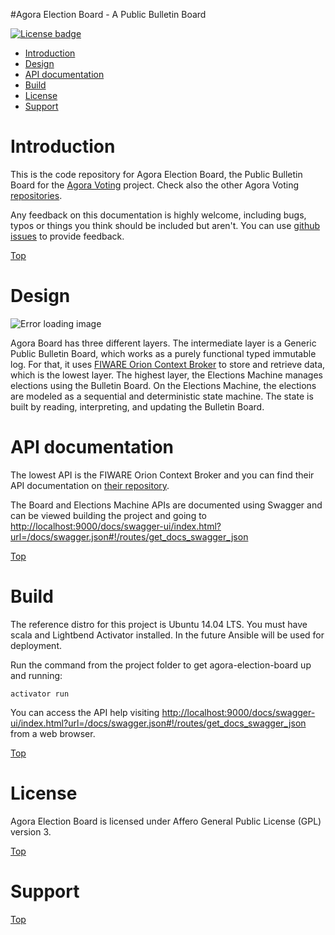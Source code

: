 #<a name="top"></a>Agora Election Board - A Public Bulletin Board


[![License badge](https://img.shields.io/badge/license-AGPL-blue.svg)](https://opensource.org/licenses/AGPL-3.0)

* [Introduction](#introduction)
* [Design](#design)
* [API documentation](#api-documentation)
* [Build](#build)
* [License](#license)
* [Support](#support)

# Introduction

This is the code repository for Agora Election Board, the Public Bulletin Board for the [Agora Voting](https://agoravoting.com/) project. Check also the other Agora Voting [repositories](https://github.com/agoravoting).


Any feedback on this documentation is highly welcome, including bugs, typos
or things you think should be included but aren't. You can use [github issues](https://github.com/agoravoting/agora-election-board/issues/new) to provide feedback.

[Top](#top)

# Design

![Error loading image](public/architecture.png)

Agora Board has three different layers. The intermediate layer is a Generic Public Bulletin Board, which works as a purely functional typed immutable log. For that, it uses [FIWARE Orion Context Broker](https://github.com/telefonicaid/fiware-orion) to store and retrieve data, which is the lowest layer. The highest layer, the Elections Machine manages elections using the Bulletin Board. On the Elections Machine, the elections are modeled as a sequential and deterministic state machine. The state is built by reading, interpreting, and updating the Bulletin Board.

# API documentation

The lowest API is the FIWARE Orion Context Broker and you can find their API documentation on [their repository](https://github.com/telefonicaid/fiware-orion/).

The Board and Elections Machine APIs are documented using Swagger and can be viewed building the project and going to [http://localhost:9000/docs/swagger-ui/index.html?url=/docs/swagger.json#!/routes/get_docs_swagger_json](http://localhost:9000/docs/swagger-ui/index.html?url=/docs/swagger.json#!/routes/get_docs_swagger_json)

[Top](#top)

# Build

The reference distro for this project is Ubuntu 14.04 LTS. You must have scala and Lightbend Activator installed. In the future Ansible will be used for deployment.

Run the command from the project folder to get agora-election-board up and running:

    activator run

You can access the API help visiting [http://localhost:9000/docs/swagger-ui/index.html?url=/docs/swagger.json#!/routes/get_docs_swagger_json](http://localhost:9000/docs/swagger-ui/index.html?url=/docs/swagger.json#!/routes/get_docs_swagger_json) from a web browser.


[Top](#top)

# License

Agora Election Board is licensed under Affero General Public License (GPL) version 3.

[Top](#top)

# Support

[Top](#top)
